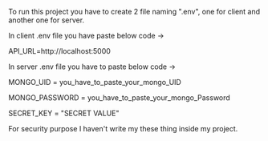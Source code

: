 To run this project you have to create 2 file naming ".env", one for client and another one for server.

In client .env file you have paste below code -> 

API_URL=http://localhost:5000

In server .env file you have to paste below code -> 

MONGO_UID = you_have_to_paste_your_mongo_UID

MONGO_PASSWORD = you_have_to_paste_your_mongo_Password

SECRET_KEY = "SECRET VALUE"


For security purpose I haven't write my these thing inside my project.
